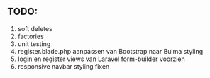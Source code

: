 ## TODO:

1. soft deletes
2. factories
3. unit testing
4. register.blade.php aanpassen van Bootstrap naar Bulma styling
5. login en register views van Laravel form-builder voorzien
6. responsive navbar styling fixen
